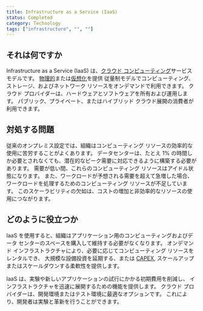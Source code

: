 ```yaml
---
title: Infrastructure as a Service (IaaS)
status: Completed
category: Technology
tags: ["infrastructure", "", ""]
---
```


## それは何ですか

Infrastructure as a Service (IaaS) は、[クラウド コンピューティング](/cloud-computing/)サービス モデルです。
[物理的](/bare-metal-machine/)または[仮想化](/virtualization/)を提供
従量制モデルでコンピューティング、ストレージ、およびネットワーク リソースをオンデマンドで利用できます。
クラウド プロバイダーは、ハードウェアとソフトウェアを所有および運用します。
パブリック、プライベート、またはハイブリッド クラウド展開の消費者が利用できます。

## 対処する問題

従来のオンプレミス設定では、組織はコンピューティング リソースの効率的な使用に苦労することがよくあります。
データセンターは、たとえ 1% の時間しか必要とされなくても、潜在的なピーク需要に対応できるように構築する必要があります。
需要が低い間、これらのコンピューティング リソースはアイドル状態になります。
また、ワークロードが予想される需要を超えて急増した場合、
ワークロードを処理するためのコンピューティング リソースが不足しています。
このスケーラビリティの欠如は、コストの増加と非効率的なリソースの使用につながります。

## どのように役立つか

IaaS を使用すると、組織はアプリケーション用のコンピューティングおよびデータ センターのスペースを購入して維持する必要がなくなります。
オンデマンド インフラストラクチャにより、必要に応じてコンピューティング リソースをレンタルでき、
大規模な設備投資を延期する、または [CAPEX](https://en.wikipedia.org/wiki/Capital_expenditure),
スケールアップまたはスケールダウンする柔軟性を提供します。

IaaS は、実験や新しいアプリケーションの試行にかかる初期費用を削減し、
インフラストラクチャを迅速に展開するための機能を提供します。
クラウド プロバイダーは、開発環境またはテスト環境に最適なオプションです。
これにより、開発者は実験と革新を行うことができます。
